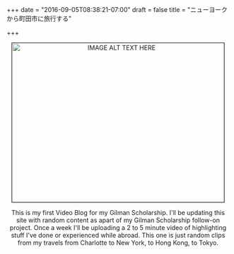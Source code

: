 +++
date = "2016-09-05T08:38:21-07:00"
draft = false
title = "ニューヨークから町田市に旅行する"

+++

<center>

<a href="http://www.youtube.com/watch?feature=player_embedded&v=CkC0iKbhz78" target="_blank"><img src="http://img.youtube.com/vi/CkC0iKbhz78/0.jpg" 
alt="IMAGE ALT TEXT HERE" width="480" height="360" border="1" /></a>

This is my first Video Blog for my Gilman Scholarship. I'll be updating this site with random content as apart of my Gilman Scholarship follow-on project. Once a week I'll be uploading a 2 to 5 minute video of highlighting stuff I've done or experienced while abroad. This one is just random clips from my travels from Charlotte to New York, to Hong Kong, to Tokyo. 

<br><br>
</center>


<br />

